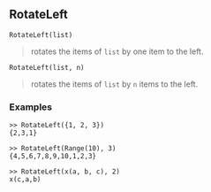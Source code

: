 ## RotateLeft

```
RotateLeft(list)
```

> rotates the items of `list` by one item to the left.
 
```
RotateLeft(list, n)
```

> rotates the items of `list` by `n` items to the left.

### Examples
```
>> RotateLeft({1, 2, 3})
{2,3,1}

>> RotateLeft(Range(10), 3)
{4,5,6,7,8,9,10,1,2,3}

>> RotateLeft(x(a, b, c), 2)
x(c,a,b)
```